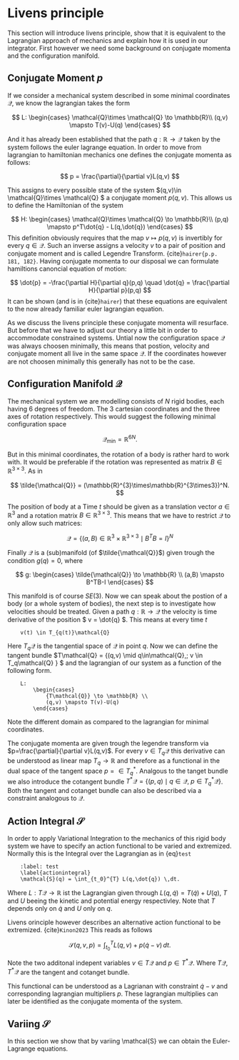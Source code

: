 # Livens principle
This section will introduce livens principle, show that it is equivalent to the Lagrangian approach of mechanics
and explain how it is used in our integrator. First however we need some background on conjugate momenta and the configuration manifold.

## Conjugate Moment $p$
If we consider a mechanical system described in some minimal coordinates $\mathcal{Q}$, we
know the lagrangian takes the form

$$
    L: 
        \begin{cases} 
            \mathcal{Q}\times \mathcal{Q} \to \mathbb{R}\\ 
            (q,v) \mapsto T(v)-U(q)
        \end{cases}
$$

And it has already been established that the path $q: \mathbb{R} \to \mathcal{Q}$ taken by the system
follows the euler lagrange equation. In order to move from lagrangian to hamiltonian mechanics
one defines the conjugate momenta as follows:

$$
    p = \frac{\partial}{\partial v}L(q,v)
$$

This assigns to every possible state of the system $(q,v)\in \mathcal{Q}\times \mathcal{Q} $ a conjugate moment 
$p(q,v)$. This allows us to define the Hamiltonian of the system

$$
    H: 
        \begin{cases} 
            \mathcal{Q}\times \mathcal{Q} \to \mathbb{R}\\ 
            (p,q) \mapsto p^T\dot{q} - L(q,\dot{q})
        \end{cases}
$$
This definition obviously requires that the map $v \mapsto p(q,v)$ is invertibly for every $q\in\mathcal{Q}$.
Such an inverse assigns a velocity $v$ to a pair of position and conjugate moment and is called Legendre Transform.
{cite}`hairer{p.p. 181, 182}`. Having conjugate momenta to our disposal we can formulate hamiltions 
canoncial equation of motion:

$$
    \dot{p} = -\frac{\partial H}{\partial q}(p,q) \quad
    \dot{q} = \frac{\partial H}{\partial p}(p,q)
$$
It can be shown (and is in {cite}`hairer`) that these equations are equivalent to the now already
familiar euler lagrangian equation.

As we discuss the livens principle these conjugate momenta will resurface. But before that we have
to adjust our theory a little bit in order to accommodate constrained systems. Untial now 
the configuration space $\mathcal{Q}$ was always choosen minimally, this means that 
postion, velocity and conjugate moment all live in the same space $\mathcal{Q}$. If the
coordinates however are not choosen minimally this generally has not to be the case.

## Configuration Manifold $\mathcal{Q}$

The mechanical system we are modelling consists of $N$ rigid bodies, each having 6 degrees of freedom. The
3 cartesian coordinates and the three axes of rotation respectively. This would suggest the following
minimal  configuration space

$$
    \mathcal{Q_{\text{min}}} = \mathbb{R}^{6N}.
$$

But in this minimal coordinates, the rotation of a body is rather hard to work with. It would be preferable if
the rotation was represented as matrix $B\in\mathbb{R}^{3\times3}$. As in

$$
    \tilde{\mathcal{Q}} = (\mathbb{R}^{3}\times\mathbb{R}^{3\times3})^N.
$$

The position of body at a Time $t$ should be given as a translation vector $a\in\mathbb{R}^3$ and 
a rotation matrix $B\in\mathbb{R}^{3\times3}$. This means that we have to restrict $\mathcal{Q}$ to only allow
such matrices:

$$
    \mathcal{Q} = \{(a,B) \in \mathbb{R}^{3}\times\mathbb{R}^{3\times3} \mid B^TB=I \}^N
$$

Finally $\mathcal{Q}$ is a (sub)manifold  (of $\tilde{\mathcal{Q}}$) given trough the condition $g(q)=0$, where 

$$
    g: 
        \begin{cases} 
            \tilde{\mathcal{Q}} \to \mathbb{R} \\ 
            (a,B) \mapsto B^TB-I 
        \end{cases}
$$

This manifold is of course $SE(3)$.
Now we can speak about the postion of a body (or a whole system of bodies), the next step is to investigate
how velocities should be treated. Given a path $q : \mathbb{R} \to \mathcal{Q}$
the velocity is time derivative of the position $ v = \dot{q} $. This means at every time $t$ 

```{math}
    v(t) \in T_{q(t)}\mathcal{Q}
```

Here $T_q\mathcal{Q}$ is the tangential space of $\mathcal{Q}$ in point $q$. Now we can define the tangent bundle
$T\mathcal{Q} = \{(q,v) \mid q\in\mathcal{Q},\; v \in  T_q\mathcal{Q} \} $ 
and the lagrangian of our system as a function of the following form.
```{math}
    L: 
        \begin{cases} 
            {T\mathcal{Q}} \to \mathbb{R} \\
            (q,v) \mapsto T(v)-U(q)
        \end{cases}
```
Note the different domain as compared to the lagrangian for minimal coordinates. 

The conjugate momenta are given trough the legendre transform via $p=\frac{\partial}{\partial v}L(q,v)$.
For every $v\in T_q\mathcal{Q}$ this derivative can be understood as linear map $T_q \to \mathbb{R}$
and therefore as a functional in the dual space of the tangent space $p=\in T^*_q$. Analgous
to the tanget bundle we also introduce the cotangent bundle
$T^*\mathcal{Q} = \{(p,q) \mid q\in\mathcal{Q},\; p \in  T^*_q\mathcal{Q} \}$. Both the 
tangent and cotanget bundle can also be described via a constraint analogous to $\mathcal{Q}$.

## Action Integral $\mathcal{S}$


In order to apply Variational Integration to the mechanics of this rigid body system we have to specify an action functional to be varied and extremized. Normally this is the Integral over the Lagrangian as in {eq}`test`

```{math}
    :label: test
    \label{actionintegral}
    \mathcal{S}(q) = \int_{t_0}^{T} L(q,\dot{q}) \,dt.
```

Where $L:T\mathcal{Q}\to \mathbb{R}$ ist the Lagrangian given through $L(q,\dot{q})=T(\dot{q})+U(q)$,
$T$ and $U$ beeing the kinetic and potential energy respectivley. Note that $T$ depends only on $\dot{q}$ and $U$ only on $q$.

Livens orinciple however describes an alternative action functional to be extremized. {cite}`Kinon2023` 
This reads as follows

$$
    \mathcal{S}(q,v,p) = \int_{t_0}^{T} L(q,v) + p(\dot{q}-v) \,dt.
$$

Note the two additonal indepent variables $v\in T \mathcal{Q}$ and $p \in T^{*} \mathcal{Q}$. Where $T\mathcal{Q}$,
$T^*\mathcal{Q}$ are the tangent and cotanget bundle.

This functional can be understood as a Lagrianan with constraint $\dot{q}-v$ and corresponding lagrangian multipliers $p$. 
These lagrangian multiplies can later be identified as the conjugate momenta of the system.


## Variing $\mathcal{S}$
In this section we show that by variing \mathcal{S} we can obtain the Euler-Lagrange equations.